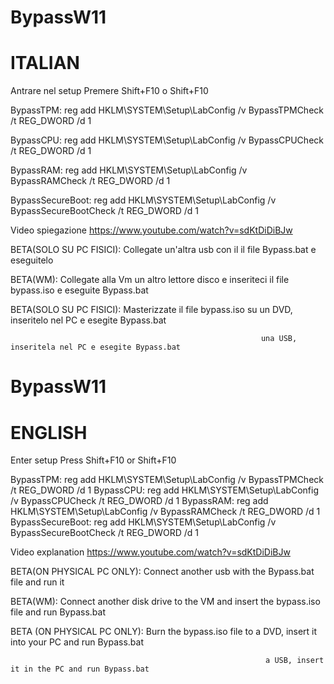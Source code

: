 # BypassW11
# ITALIAN
Antrare nel setup 
Premere Shift+F10 o Shift+F10

BypassTPM: 
reg add HKLM\SYSTEM\Setup\LabConfig /v BypassTPMCheck /t REG_DWORD /d 1 

BypassCPU: 
reg add HKLM\SYSTEM\Setup\LabConfig /v BypassCPUCheck /t REG_DWORD /d 1

BypassRAM: 
reg add HKLM\SYSTEM\Setup\LabConfig /v BypassRAMCheck /t REG_DWORD /d 1 

BypassSecureBoot: 
reg add HKLM\SYSTEM\Setup\LabConfig /v BypassSecureBootCheck /t REG_DWORD /d 1

Video spiegazione https://www.youtube.com/watch?v=sdKtDiDiBJw

BETA(SOLO SU PC FISICI): Collegate un'altra usb con il il file Bypass.bat e eseguitelo

BETA(WM): Collegate alla Vm un altro lettore disco e inseriteci il file bypass.iso e eseguite Bypass.bat

BETA(SOLO SU PC FISICI): Masterizzate il file bypass.iso su un DVD, inseritelo nel PC e esegite Bypass.bat

                                                            una USB, inseritela nel PC e esegite Bypass.bat
                                                          
# BypassW11
# ENGLISH
Enter setup
Press Shift+F10 or Shift+F10

BypassTPM:
reg add HKLM\SYSTEM\Setup\LabConfig /v BypassTPMCheck /t REG_DWORD /d 1
BypassCPU:
reg add HKLM\SYSTEM\Setup\LabConfig /v BypassCPUCheck /t REG_DWORD /d 1
BypassRAM:
reg add HKLM\SYSTEM\Setup\LabConfig /v BypassRAMCheck /t REG_DWORD /d 1
BypassSecureBoot:
reg add HKLM\SYSTEM\Setup\LabConfig /v BypassSecureBootCheck /t REG_DWORD /d 1

Video explanation https://www.youtube.com/watch?v=sdKtDiDiBJw

BETA(ON PHYSICAL PC ONLY): Connect another usb with the Bypass.bat file and run it

BETA(WM): Connect another disk drive to the VM and insert the bypass.iso file and run Bypass.bat

BETA (ON PHYSICAL PC ONLY): Burn the bypass.iso file to a DVD, insert it into your PC and run Bypass.bat

                                                             a USB, insert it in the PC and run Bypass.bat

